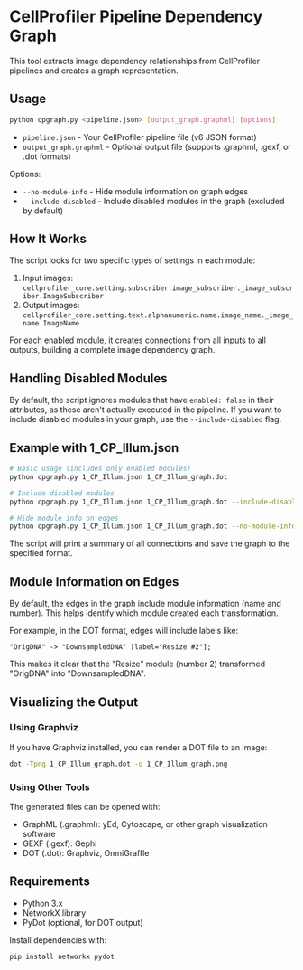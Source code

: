 # CellProfiler Pipeline Dependency Graph

This tool extracts image dependency relationships from CellProfiler pipelines and creates a graph representation.

## Usage

```bash
python cpgraph.py <pipeline.json> [output_graph.graphml] [options]
```

- `pipeline.json` - Your CellProfiler pipeline file (v6 JSON format)
- `output_graph.graphml` - Optional output file (supports .graphml, .gexf, or .dot formats)

Options:
- `--no-module-info` - Hide module information on graph edges
- `--include-disabled` - Include disabled modules in the graph (excluded by default)

## How It Works

The script looks for two specific types of settings in each module:

1. Input images: `cellprofiler_core.setting.subscriber.image_subscriber._image_subscriber.ImageSubscriber`
2. Output images: `cellprofiler_core.setting.text.alphanumeric.name.image_name._image_name.ImageName`

For each enabled module, it creates connections from all inputs to all outputs, building a complete image dependency graph.

## Handling Disabled Modules

By default, the script ignores modules that have `enabled: false` in their attributes, as these aren't actually executed in the pipeline. If you want to include disabled modules in your graph, use the `--include-disabled` flag.

## Example with 1_CP_Illum.json

```bash
# Basic usage (includes only enabled modules)
python cpgraph.py 1_CP_Illum.json 1_CP_Illum_graph.dot

# Include disabled modules
python cpgraph.py 1_CP_Illum.json 1_CP_Illum_graph.dot --include-disabled

# Hide module info on edges
python cpgraph.py 1_CP_Illum.json 1_CP_Illum_graph.dot --no-module-info
```

The script will print a summary of all connections and save the graph to the specified format.

## Module Information on Edges

By default, the edges in the graph include module information (name and number). This helps identify which module created each transformation.

For example, in the DOT format, edges will include labels like:
```
"OrigDNA" -> "DownsampledDNA" [label="Resize #2"];
```

This makes it clear that the "Resize" module (number 2) transformed "OrigDNA" into "DownsampledDNA".

## Visualizing the Output

### Using Graphviz

If you have Graphviz installed, you can render a DOT file to an image:

```bash
dot -Tpng 1_CP_Illum_graph.dot -o 1_CP_Illum_graph.png
```

### Using Other Tools

The generated files can be opened with:
- GraphML (.graphml): yEd, Cytoscape, or other graph visualization software
- GEXF (.gexf): Gephi
- DOT (.dot): Graphviz, OmniGraffle

## Requirements

- Python 3.x
- NetworkX library
- PyDot (optional, for DOT output)

Install dependencies with:
```bash
pip install networkx pydot
```
